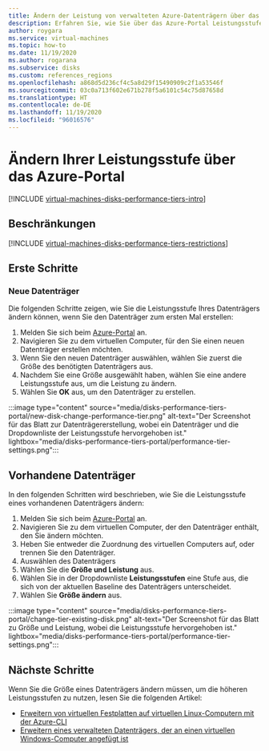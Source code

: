 ```yaml
---
title: Ändern der Leistung von verwalteten Azure-Datenträgern über das Azure-Portal
description: Erfahren Sie, wie Sie über das Azure-Portal Leistungsstufen für neue und vorhandene verwaltete Datenträger ändern.
author: roygara
ms.service: virtual-machines
ms.topic: how-to
ms.date: 11/19/2020
ms.author: rogarana
ms.subservice: disks
ms.custom: references_regions
ms.openlocfilehash: a868d5d236cf4c5a8d29f15490909c2f1a53546f
ms.sourcegitcommit: 03c0a713f602e671b278f5a6101c54c75d87658d
ms.translationtype: HT
ms.contentlocale: de-DE
ms.lasthandoff: 11/19/2020
ms.locfileid: "96016576"
---
```

# <a name="change-your-performance-tier-using-the-azure-portal"></a>Ändern Ihrer Leistungsstufe über das Azure-Portal

[!INCLUDE [virtual-machines-disks-performance-tiers-intro](../../includes/virtual-machines-disks-performance-tiers-intro.md)]

## <a name="restrictions"></a>Beschränkungen

[!INCLUDE [virtual-machines-disks-performance-tiers-restrictions](../../includes/virtual-machines-disks-performance-tiers-restrictions.md)]

## <a name="getting-started"></a>Erste Schritte

### <a name="new-disks"></a>Neue Datenträger

Die folgenden Schritte zeigen, wie Sie die Leistungsstufe Ihres Datenträgers ändern können, wenn Sie den Datenträger zum ersten Mal erstellen:

1. Melden Sie sich beim [Azure-Portal](https://portal.azure.com/) an.
1. Navigieren Sie zu dem virtuellen Computer, für den Sie einen neuen Datenträger erstellen möchten.
1. Wenn Sie den neuen Datenträger auswählen, wählen Sie zuerst die Größe des benötigten Datenträgers aus.
1. Nachdem Sie eine Größe ausgewählt haben, wählen Sie eine andere Leistungsstufe aus, um die Leistung zu ändern.
1. Wählen Sie **OK** aus, um den Datenträger zu erstellen.

:::image type="content" source="media/disks-performance-tiers-portal/new-disk-change-performance-tier.png" alt-text="Der Screenshot für das Blatt zur Datenträgererstellung, wobei ein Datenträger und die Dropdownliste der Leistungsstufe hervorgehoben ist." lightbox="media/disks-performance-tiers-portal/performance-tier-settings.png":::


## <a name="existing-disks"></a>Vorhandene Datenträger

In den folgenden Schritten wird beschrieben, wie Sie die Leistungsstufe eines vorhandenen Datenträgers ändern:

1. Melden Sie sich beim [Azure-Portal](https://portal.azure.com/) an.
1. Navigieren Sie zu dem virtuellen Computer, der den Datenträger enthält, den Sie ändern möchten.
1. Heben Sie entweder die Zuordnung des virtuellen Computers auf, oder trennen Sie den Datenträger.
1. Auswählen des Datenträgers
1. Wählen Sie die **Größe und Leistung** aus.
1. Wählen Sie in der Dropdownliste **Leistungsstufen** eine Stufe aus, die sich von der aktuellen Baseline des Datenträgers unterscheidet.
1. Wählen Sie **Größe ändern** aus.

:::image type="content" source="media/disks-performance-tiers-portal/change-tier-existing-disk.png" alt-text="Der Screenshot für das Blatt zu Größe und Leistung, wobei die Leistungsstufe hervorgehoben ist." lightbox="media/disks-performance-tiers-portal/performance-tier-settings.png":::

## <a name="next-steps"></a>Nächste Schritte

Wenn Sie die Größe eines Datenträgers ändern müssen, um die höheren Leistungsstufen zu nutzen, lesen Sie die folgenden Artikel:

- [Erweitern von virtuellen Festplatten auf virtuellen Linux-Computern mit der Azure-CLI](linux/expand-disks.md)
- [Erweitern eines verwalteten Datenträgers, der an einen virtuellen Windows-Computer angefügt ist](windows/expand-os-disk.md)
